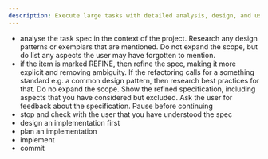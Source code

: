 ```yaml
---
description: Execute large tasks with detailed analysis, design, and user interaction
---
```


- analyse the task spec in the context of the project.
  Research any design patterns or exemplars that are mentioned. Do not
  expand the scope, but do list any aspects the user may have
  forgotten to mention.
- if the item is marked REFINE, then refine the spec, making it more
  explicit and removing ambiguity. If the refactoring calls for a
  something standard e.g. a common design pattern, then research best
  practices for that. Do no expand the scope. Show the refined
  specification, including aspects that you have considered but
  excluded. Ask the user for feedback about the specification. Pause
  before continuing
- stop and check with the user that you have understood the spec
- design an implementation first
- plan an implementation
- implement
- commit
